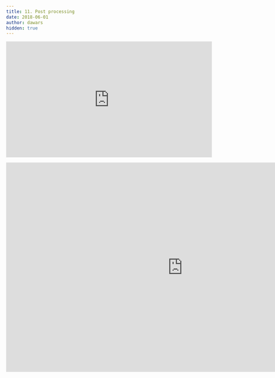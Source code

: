 ```yaml
---
title: 11. Post processing
date: 2018-06-01
author: dawars
hidden: true
---
```

<div>
  <iframe width="560" height="315" src="https://www.youtube.com/embed/x5uwX2dTaLc?rel=0" frameborder="0" allow="autoplay; encrypted-media" allowfullscreen></iframe>
  </div>
<p></p>
<div class="video-container">
  <iframe src="https://docs.google.com/presentation/d/e/2PACX-1vRmXF6HwS8Z7qz7i85obyfGJdotoLbHl6eSe3CYp_q9OjMP4sZPq3iigdbBmYbX0XgVnzlQwMk9ilOR/embed?start=false&loop=false&delayms=3000" frameborder="0" width="960" height="569" allowfullscreen="true" mozallowfullscreen="true" webkitallowfullscreen="true"></iframe>
</div>
